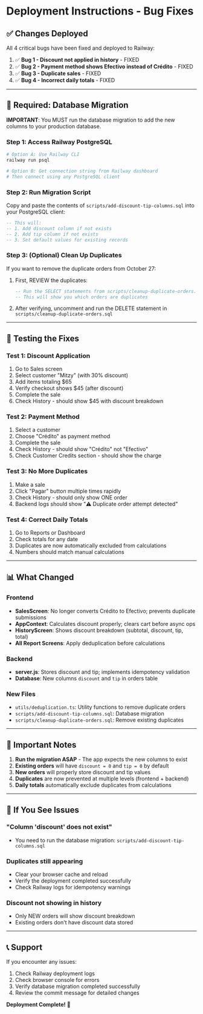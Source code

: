 # Deployment Instructions - Bug Fixes

## ✅ Changes Deployed

All 4 critical bugs have been fixed and deployed to Railway:

1. ✅ **Bug 1 - Discount not applied in history** - FIXED
2. ✅ **Bug 2 - Payment method shows Efectivo instead of Crédito** - FIXED
3. ✅ **Bug 3 - Duplicate sales** - FIXED
4. ✅ **Bug 4 - Incorrect daily totals** - FIXED

---

## 🔧 Required: Database Migration

**IMPORTANT**: You MUST run the database migration to add the new columns to your production database.

### Step 1: Access Railway PostgreSQL

```bash
# Option A: Use Railway CLI
railway run psql

# Option B: Get connection string from Railway dashboard
# Then connect using any PostgreSQL client
```

### Step 2: Run Migration Script

Copy and paste the contents of `scripts/add-discount-tip-columns.sql` into your PostgreSQL client:

```sql
-- This will:
-- 1. Add discount column if not exists
-- 2. Add tip column if not exists
-- 3. Set default values for existing records
```

### Step 3: (Optional) Clean Up Duplicates

If you want to remove the duplicate orders from October 27:

1. First, REVIEW the duplicates:
   ```sql
   -- Run the SELECT statements from scripts/cleanup-duplicate-orders.sql
   -- This will show you which orders are duplicates
   ```

2. After verifying, uncomment and run the DELETE statement in `scripts/cleanup-duplicate-orders.sql`

---

## 🧪 Testing the Fixes

### Test 1: Discount Application
1. Go to Sales screen
2. Select customer "Mitzy" (with 30% discount)
3. Add items totaling $65
4. Verify checkout shows $45 (after discount)
5. Complete the sale
6. Check History - should show $45 with discount breakdown

### Test 2: Payment Method
1. Select a customer
2. Choose "Crédito" as payment method
3. Complete the sale
4. Check History - should show "Crédito" not "Efectivo"
5. Check Customer Credits section - should show the charge

### Test 3: No More Duplicates
1. Make a sale
2. Click "Pagar" button multiple times rapidly
3. Check History - should only show ONE order
4. Backend logs should show "⚠️ Duplicate order attempt detected"

### Test 4: Correct Daily Totals
1. Go to Reports or Dashboard
2. Check totals for any date
3. Duplicates are now automatically excluded from calculations
4. Numbers should match manual calculations

---

## 📊 What Changed

### Frontend
- **SalesScreen**: No longer converts Crédito to Efectivo; prevents duplicate submissions
- **AppContext**: Calculates discount properly; clears cart before async ops
- **HistoryScreen**: Shows discount breakdown (subtotal, discount, tip, total)
- **All Report Screens**: Apply deduplication before calculations

### Backend
- **server.js**: Stores discount and tip; implements idempotency validation
- **Database**: New columns `discount` and `tip` in orders table

### New Files
- `utils/deduplication.ts`: Utility functions to remove duplicate orders
- `scripts/add-discount-tip-columns.sql`: Database migration
- `scripts/cleanup-duplicate-orders.sql`: Remove existing duplicates

---

## 🚨 Important Notes

1. **Run the migration ASAP** - The app expects the new columns to exist
2. **Existing orders** will have `discount = 0` and `tip = 0` by default
3. **New orders** will properly store discount and tip values
4. **Duplicates** are now prevented at multiple levels (frontend + backend)
5. **Daily totals** automatically exclude duplicates from calculations

---

## 🐛 If You See Issues

### "Column 'discount' does not exist"
- You need to run the database migration: `scripts/add-discount-tip-columns.sql`

### Duplicates still appearing
- Clear your browser cache and reload
- Verify the deployment completed successfully
- Check Railway logs for idempotency warnings

### Discount not showing in history
- Only NEW orders will show discount breakdown
- Existing orders don't have discount data stored

---

## 📞 Support

If you encounter any issues:
1. Check Railway deployment logs
2. Check browser console for errors
3. Verify database migration completed successfully
4. Review the commit message for detailed changes

**Deployment Complete!** 🎉
